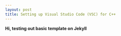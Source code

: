 ```yaml
---
layout: post
title: Setting up Visual Studio Code (VSC) for C++
---
```


**Hi, testing out basic template on Jekyll**
